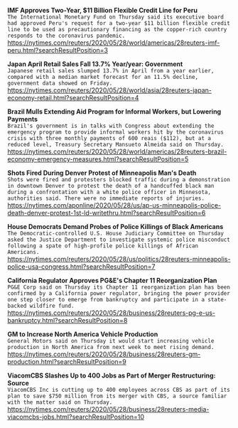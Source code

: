 **IMF Approves Two-Year, $11 Billion Flexible Credit Line for Peru**\
`The International Monetary Fund on Thursday said its executive board had approved Peru's request for a two-year $11 billion flexible credit line to be used as precautionary financing as the copper-rich country responds to the coronavirus pandemic.`\
https://nytimes.com/reuters/2020/05/28/world/americas/28reuters-imf-peru.html?searchResultPosition=3

**Japan April Retail Sales Fall 13.7% Year/year: Government**\
`Japanese retail sales slumped 13.7% in April from a year earlier, compared with a median market forecast for an 11.5% decline, government data showed on Friday.`\
https://nytimes.com/reuters/2020/05/28/world/asia/28reuters-japan-economy-retail.html?searchResultPosition=4

**Brazil Mulls Extending Aid Program for Informal Workers, but Lowering Payments**\
`Brazil's government is in talks with Congress about extending the emergency program to provide informal workers hit by the coronavirus crisis with three monthly payments of 600 reais ($112), but at a reduced level, Treasury Secretary Mansueto Almeida said on Thursday.`\
https://nytimes.com/reuters/2020/05/28/world/americas/28reuters-brazil-economy-emergency-measures.html?searchResultPosition=5

**Shots Fired During Denver Protest of Minneapolis Man's Death**\
`Shots were fired and protesters blocked traffic during a demonstration in downtown Denver to protest the death of a handcuffed black man during a confrontation with a white police officer in Minnesota, authorities said. There were no immediate reports of injuries.`\
https://nytimes.com/aponline/2020/05/28/us/ap-us-minneapolis-police-death-denver-protest-1st-ld-writethru.html?searchResultPosition=6

**House Democrats Demand Probes of Police Killings of Black Americans**\
`The Democratic-controlled U.S. House Judiciary Committee on Thursday asked the Justice Department to investigate systemic police misconduct following a spate of high-profile police killings of African Americans.`\
https://nytimes.com/reuters/2020/05/28/us/politics/28reuters-minneapolis-police-usa-congress.html?searchResultPosition=7

**California Regulator Approves PG&E's Chapter 11 Reorganization Plan**\
`PG&E Corp said on Thursday its Chapter 11 reorganization plan has been confirmed by a California power regulator, bringing the power provider one step closer to emerge from bankruptcy and participate in a state-backed wildfire fund.`\
https://nytimes.com/reuters/2020/05/28/business/28reuters-pg-e-us-bankruptcy.html?searchResultPosition=8

**GM to Increase North America Vehicle Production**\
`General Motors said on Thursday it would start increasing vehicle production in North America from next week to meet rising demand. `\
https://nytimes.com/reuters/2020/05/28/business/28reuters-gm-production.html?searchResultPosition=9

**ViacomCBS Slashes Up to 400 Jobs as Part of Merger Restructuring: Source**\
`ViacomCBS Inc is cutting up to 400 employees across CBS as part of its plan to save $750 million from its merger with CBS, a source familiar with the matter said on Thursday. `\
https://nytimes.com/reuters/2020/05/28/business/28reuters-media-viacomcbs-jobs.html?searchResultPosition=10

